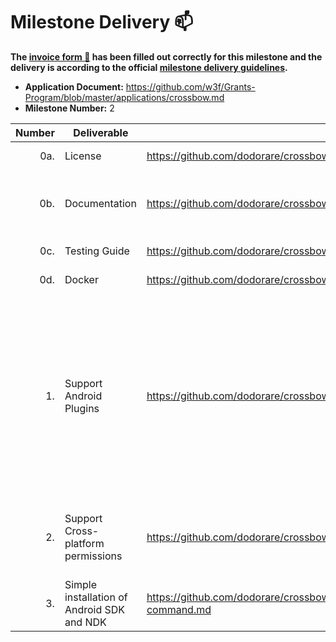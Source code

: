 # Milestone Delivery :mailbox:

**The [invoice form :pencil:](https://docs.google.com/forms/d/e/1FAIpQLSfmNYaoCgrxyhzgoKQ0ynQvnNRoTmgApz9NrMp-hd8mhIiO0A/viewform) has been filled out correctly for this milestone and the delivery is according to the official [milestone delivery guidelines](https://github.com/w3f/Grants-Program/blob/master/docs/milestone-deliverables-guidelines.md).**

* **Application Document:** https://github.com/w3f/Grants-Program/blob/master/applications/crossbow.md
* **Milestone Number:** 2

| Number | Deliverable | Link | Notes |
| -----: | ----------- | ------------- | ------------- |
| 0a. | License | https://github.com/dodorare/crossbow/blob/ba2d9a4c3c60ecc3e88b3e13ecdac7e84dbdd19e/LICENSE | Apache License 2.0 |
| 0b. | Documentation | https://github.com/dodorare/crossbow/tree/ba2d9a4c3c60ecc3e88b3e13ecdac7e84dbdd19e/docs | [code](https://github.com/dodorare/crossbow/blob/ba2d9a4c3c60ecc3e88b3e13ecdac7e84dbdd19e/crossbundle/cli/src/commands/build/android.rs#L68), [plugin tutorial](https://github.com/dodorare/crossbow/blob/ba2d9a4c3c60ecc3e88b3e13ecdac7e84dbdd19e/docs/crossbow-plugin.md), [permissions tutorial](https://github.com/dodorare/crossbow/blob/ba2d9a4c3c60ecc3e88b3e13ecdac7e84dbdd19e/docs/crossbow-permissions.md), [install docs](https://github.com/dodorare/crossbow/blob/ba2d9a4c3c60ecc3e88b3e13ecdac7e84dbdd19e/docs/crossbundle-install-command.md) |
| 0c. | Testing Guide | https://github.com/dodorare/crossbow/blob/ba2d9a4c3c60ecc3e88b3e13ecdac7e84dbdd19e/crossbundle/cli/tests/ | [integration tests](https://github.com/dodorare/crossbow/blob/ba2d9a4c3c60ecc3e88b3e13ecdac7e84dbdd19e/crossbundle/cli/tests/build_gradle.rs), [ci](https://github.com/dodorare/crossbow/blob/ba2d9a4c3c60ecc3e88b3e13ecdac7e84dbdd19e/.github/workflows/ci.yml) |
| 0d. | Docker | https://github.com/dodorare/crossbow/blob/ba2d9a4c3c60ecc3e88b3e13ecdac7e84dbdd19e/.github/docker/crossbundle.Dockerfile | [dockerfile](https://github.com/dodorare/crossbow/blob/ba2d9a4c3c60ecc3e88b3e13ecdac7e84dbdd19e/.github/docker/crossbundle.Dockerfile), [docker image](https://github.com/dodorare/crossbow/pkgs/container/crossbundle) |
| 1. | Support Android Plugins | https://github.com/dodorare/crossbow/blob/ba2d9a4c3c60ecc3e88b3e13ecdac7e84dbdd19e/docs/crossbow-plugin.md | [Crossbow Android](https://github.com/dodorare/crossbow/tree/ba2d9a4c3c60ecc3e88b3e13ecdac7e84dbdd19e/platform/android), [Crossbow Android Kotlin project](https://github.com/dodorare/crossbow/tree/ba2d9a4c3c60ecc3e88b3e13ecdac7e84dbdd19e/platform/android/java), [Crossbow Plugin Management](https://github.com/dodorare/crossbow/tree/ba2d9a4c3c60ecc3e88b3e13ecdac7e84dbdd19e/platform/android/java/lib/src/com/crossbow/library/plugin), [Crossbow AdMob Plugin](https://github.com/dodorare/crossbow/tree/ba2d9a4c3c60ecc3e88b3e13ecdac7e84dbdd19e/plugins/admob), [Crossbow AdMob usage example](https://github.com/dodorare/crossbow/tree/ba2d9a4c3c60ecc3e88b3e13ecdac7e84dbdd19e/examples/macroquad-permissions) |
| 2. | Support Cross-platform permissions | https://github.com/dodorare/crossbow/tree/ba2d9a4c3c60ecc3e88b3e13ecdac7e84dbdd19e/examples/macroquad-permissions | [Crossbow Permissions usage example](https://github.com/dodorare/crossbow/tree/ba2d9a4c3c60ecc3e88b3e13ecdac7e84dbdd19e/examples/macroquad-permissions), [Crossbow Permissions](https://github.com/dodorare/crossbow/blob/ba2d9a4c3c60ecc3e88b3e13ecdac7e84dbdd19e/platform/android/src/permission.rs) |
| 3. | Simple installation of Android SDK and NDK | https://github.com/dodorare/crossbow/blob/ba2d9a4c3c60ecc3e88b3e13ecdac7e84dbdd19e/docs/crossbundle-install-command.md | [docs](https://github.com/dodorare/crossbow/blob/ba2d9a4c3c60ecc3e88b3e13ecdac7e84dbdd19e/docs/crossbundle-install-command.md), [code](https://github.com/dodorare/crossbow/tree/ba2d9a4c3c60ecc3e88b3e13ecdac7e84dbdd19e/crossbundle/cli/src/commands/install) |

